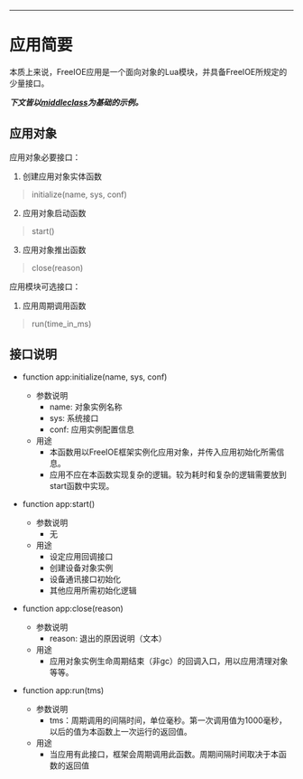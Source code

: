 
---

# 应用简要

本质上来说，FreeIOE应用是一个面向对象的Lua模块，并具备FreeIOE所规定的少量接口。

***下文皆以[middleclass](https://github.com/kikito/middleclass/wiki)为基础的示例。***


## 应用对象

应用对象必要接口：

1. 创建应用对象实体函数 
> initialize(name, sys, conf)
2. 应用对象启动函数
> start()
3. 应用对象推出函数
> close(reason)

应用模块可选接口：

1. 应用周期调用函数
> run(time_in_ms)


## 接口说明

* function app:initialize(name, sys, conf)
  * 参数说明
    * name: 对象实例名称
    * sys: 系统接口
    * conf: 应用实例配置信息
  * 用途
    * 本函数用以FreeIOE框架实例化应用对象，并传入应用初始化所需信息。
    * 应用不应在本函数实现复杂的逻辑。较为耗时和复杂的逻辑需要放到start函数中实现。


* function app:start()
  * 参数说明
    * 无
  * 用途
    * 设定应用回调接口
    * 创建设备对象实例
    * 设备通讯接口初始化
    * 其他应用所需初始化逻辑


* function app:close(reason)
  * 参数说明
    * reason: 退出的原因说明（文本）
  * 用途
    * 应用对象实例生命周期结束（非gc）的回调入口，用以应用清理对象等等。


* function app:run(tms)
  * 参数说明
    * tms：周期调用的间隔时间，单位毫秒。第一次调用值为1000毫秒，以后的值为本函数上一次运行的返回值。
  * 用途
    * 当应用有此接口，框架会周期调用此函数。周期间隔时间取决于本函数的返回值



